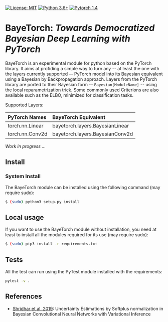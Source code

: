 [![License: MIT](https://img.shields.io/badge/License-MIT-yellow.svg)](https://github.com/yliess86/BayeTorch/blob/master/LICENSE)
[![Python 3.6+](https://img.shields.io/badge/python-3.6+-blue.svg)](https://www.python.org/downloads/release/python-360/)
[![Pytorch 1.4](https://img.shields.io/badge/pytorch-1.4.0-blue.svg)](https://pytorch.org/)

# BayeTorch: *Towards Democratized Bayesian Deep Learning with PyTorch*

BayeTorch is an experimental module for python based on the PyTorch library. It aims at profiding a simple way to turn any -- at least the one with the layers currently supported -- PyTorch model into its Bayesian equivalent using a Bayesian by Backpropagation approach. Layers from the PyTorch library are ported to their Bayesian form -- `Bayesian[ModuleName]` -- using the local reparametrization trick. Some commonly used Criterions are also available such as the ELBO, minimized for classification tasks.

Supported Layers:

|PyTorch Names  |BayeTorch Equivalent           |
|:--------------|:------------------------------|
|torch.nn.Linear|bayetorch.layers.BayesianLinear|
|torch.nn.Conv2d|bayetorch.layers.BayesianConv2d|

*Work in progress ...*

## Install

### System Install

The BayeTorch module can be installed using the following command (may require sudo):

```bash
$ (sudo) python3 setup.py install
```

## Local usage

If you want to use the BayeTorch module without installation, you need at least to install all the modules required for its use (may require sudo):

```bash
$ (sudo) pip3 install -r requirements.txt
```

## Tests

All the test can run using the PyTest module installed with the requirements:

```bash
pytest -v .
```

## References

- [Shridhar et al. 2019]: Uncertainty Estimations by Softplus normalization in
Bayesian Convolutional Neural Networks with
Variational Inference

[Shridhar et al. 2019]: https://arxiv.org/pdf/1806.05978.pdf